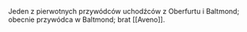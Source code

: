 Jeden z pierwotnych przywódców uchodźców z Oberfurtu i Baltmond; obecnie przywódca w Baltmond; brat [[Aveno]].